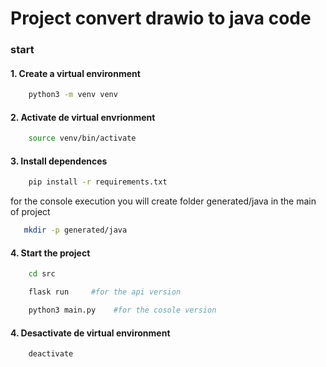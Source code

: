 # Project convert drawio to java code 

### start

#### 1. Create a virtual environment
```bash
    python3 -m venv venv
```

#### 2. Activate de virtual envrionment
```bash
    source venv/bin/activate
```

#### 3. Install dependences
```bash
    pip install -r requirements.txt 
```


for the console execution you will create folder generated/java in the main of project
```bash
   mkdir -p generated/java
```

#### 4. Start the project
```bash
    cd src

    flask run     #for the api version

    python3 main.py    #for the cosole version
```

#### 4. Desactivate de virtual environment
```bash
    deactivate
```
